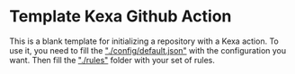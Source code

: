 # Template Kexa Github Action

This is a blank template for initializing a repository with a Kexa action.
To use it, you need to fill the ["./config/default.json"](./confing/default.json) with the configuration you want.
Then fill the ["./rules"](./rules) folder with your set of rules.

